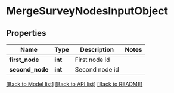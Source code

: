 # MergeSurveyNodesInputObject

## Properties
Name | Type | Description | Notes
------------ | ------------- | ------------- | -------------
**first_node** | **int** | First node id | 
**second_node** | **int** | Second node id | 

[[Back to Model list]](../README.md#documentation-for-models) [[Back to API list]](../README.md#documentation-for-api-endpoints) [[Back to README]](../README.md)



